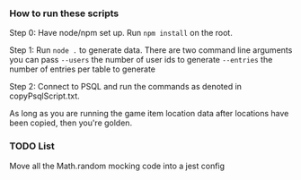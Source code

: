 ### How to run these scripts

Step 0:
Have node/npm set up. Run `npm install` on the root.

Step 1:
Run `node .` to generate data. There are two command line arguments you can pass
`--users`
the number of user ids to generate
`--entries`
the number of entries per table to generate

Step 2:
Connect to PSQL and run the commands as denoted in copyPsqlScript.txt.

As long as you are running the game item location data after locations have been copied, then you're golden.

### TODO List

Move all the Math.random mocking code into a jest config
